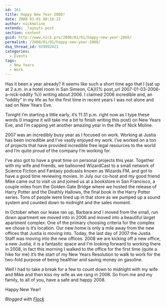 ```yaml
---
id: 161
title: Happy New Year 2008!
date: 2008-01-01 00:16:22
author: nickmoline
extends: _layouts.post
section: content
guid: http://www.nick.pro/2008/01/01/happy-new-year-2008/
permalink: /2008/01/01/happy-new-year-2008/
dsq_thread_id: 929892421
categories:
  - Events
tags:
  - New Years
  - Work
---
```

Has it been a year already? It seems like such a short time ago that I [sat up at 2 a.m. in a hotel room in San Simeon, CA]({% post_url 2007-01-03-2006-a-nick-oddity %}) writing about 2006. I claimed 2006 incredible and, an &#8220;oddity&#8221; in my life as for the first time in recent years I was not alone and sad on New Years Eve.

Tonight I&#8217;m starting a little early, it&#8217;s 11:31 p.m. right now as I type these words (I imagine it will take me a bit to finish writing this post) on New Years Eve, and I&#8217;m capping yet another amazing year in the life of Nick Moline.  
<!--more-->

2007 was an incredibly busy year as I focused on work. Working at Justia has been incredible and I&#8217;ve vastly enjoyed my work. I&#8217;ve worked on a ton of projects that have provided incredible free legal resources to the world and I&#8217;m quite proud of the company I&#8217;m working for.

I&#8217;ve also got to have a great time on personal projects this year. Together with my wife and friends, we ballooned WizardCast to a small network of Science Fiction and Fantasy podcasts known as Wizards.FM, and got to have a good time reviewing movies. In July our co-host and my good friend Mike came out to visit us and joined us at a bookstore in San Francisco, a couple miles from the Golden Gate Bridge where we hosted the release of Harry Potter and the Deathly Hallows, the final book in the Harry Potter series. Tons of people were lined up in that store as we pumped up a sound system and counted down to midnight and the sales moment.

In October when our lease ran up, Barbara and I moved from the small, run down apartment we moved into in 2006 and moved into a beautiful larget apartment complex. One of the primary choosing criteria for the complex we chose is it&#8217;s location. Our new home is only a mile away from the new offices that Justia is moving into. Today, the last day of 2007 the Justia Staff was moving into the new offices. 2008 we are kicking off a new office, a new Justia, it is a fantastic space and I&#8217;m looking forward to working there in 2008, in fact this morning I walked to the office for the first time (quite a hike for me) it&#8217;s the start of my New Years Resolution to walk to work for the two-fold purpose of being healthier and saving money on gasoline.

Well I had to take a break for a few to count down to midnight with my wife and Mike and then kiss my wife as we rang in 2008. So from me and my family, to all of you, have a safe and happy 2008.

Happy New Year!

_Blogged with [Flock](http://www.flock.com/blogged-with-flock)_
